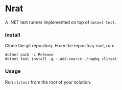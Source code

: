 # Nrat

A .NET test runner implemented on top of `dotnet test`.

### Install

Clone the git repository. From the repository root, run:
```
dotnet pack -c Release
dotnet tool install -g --add-source ./nupkg clitest
```

### Usage

Run `clitest` from the root of your solution.
